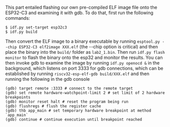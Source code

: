 This part entailed flashing our own pre-compiled ELF image file onto the ESP32-C3 and examining it with gdb. To do that, first run the following commands:
```
$ idf.py set-target esp32c3
$ idf.py build
```
Then convert the ELF image to a binary executable by running `esptool.py --chip ESP32-C3 elf2image XXX.elf` (the --chip option is critical) and then place the binary into the `build/` folder as `lab2_1.bin`. Then run `idf.py flash monitor` to flash the binary onto the esp32 and monitor the results. You can then invoke gdb to examine the image by running `idf.py openocd &` in the background, which listens on port 3333 for gdb connections, which can be established by running `riscv32-esp-elf-gdb build/XXX.elf` and then running the following in the gdb console
```
(gdb) target remote :3333 # connect to the remote target
(gdb) set remote hardware-watchpoint-limit 2 # set limit of 2 hardware breakpoints
(gdb) monitor reset halt # reset the program being run
(gdb) flushregs # flush the register cache
(gdb) thb app_main # set temporary hardware breakpoint at method `app_main`
(gdb) continue # continue execution until breakpoint reached
```
